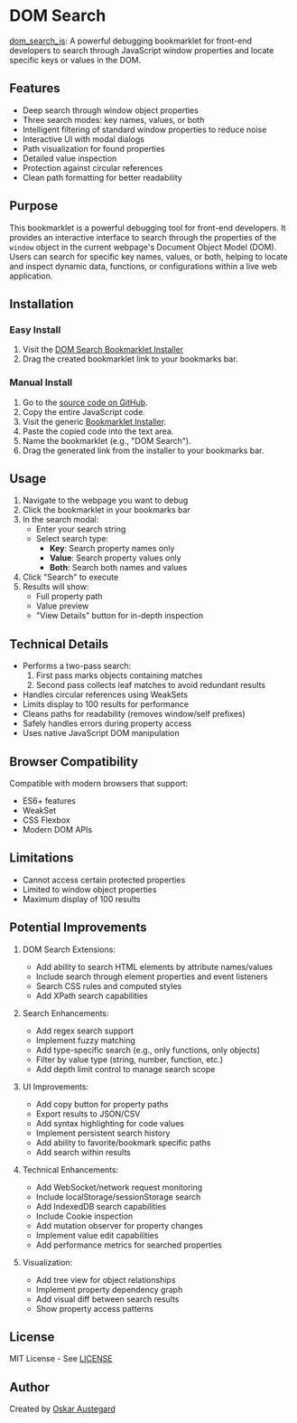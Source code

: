 # DOM Search

[dom_search_js](dom_search.js): A powerful debugging bookmarklet for front-end developers to search through JavaScript window properties and locate specific keys or values in the DOM.

## Features

- Deep search through window object properties
- Three search modes: key names, values, or both
- Intelligent filtering of standard window properties to reduce noise
- Interactive UI with modal dialogs
- Path visualization for found properties
- Detailed value inspection
- Protection against circular references
- Clean path formatting for better readability

## Purpose

This bookmarklet is a powerful debugging tool for front-end developers. It provides an interactive interface to search through the properties of the `window` object in the current webpage's Document Object Model (DOM). Users can search for specific key names, values, or both, helping to locate and inspect dynamic data, functions, or configurations within a live web application.

## Installation

### Easy Install
1. Visit the [DOM Search Bookmarklet Installer](https://austegard.com/web-utilities/bookmarklet-installer.html?bookmarklet=dom_search.js)
2. Drag the created bookmarklet link to your bookmarks bar.

### Manual Install
1. Go to the [source code on GitHub](https://raw.githubusercontent.com/oaustegard/bookmarklets/refs/heads/main/dom_search.js).
2. Copy the entire JavaScript code.
3. Visit the generic [Bookmarklet Installer](https://austegard.com/web-utilities/bookmarklet-installer.html).
4. Paste the copied code into the text area.
5. Name the bookmarklet (e.g., "DOM Search").
6. Drag the generated link from the installer to your bookmarks bar.

## Usage

1. Navigate to the webpage you want to debug
2. Click the bookmarklet in your bookmarks bar
3. In the search modal:
   - Enter your search string
   - Select search type:
     - **Key**: Search property names only
     - **Value**: Search property values only
     - **Both**: Search both names and values
4. Click "Search" to execute
5. Results will show:
   - Full property path
   - Value preview
   - "View Details" button for in-depth inspection

## Technical Details

- Performs a two-pass search:
  1. First pass marks objects containing matches
  2. Second pass collects leaf matches to avoid redundant results
- Handles circular references using WeakSets
- Limits display to 100 results for performance
- Cleans paths for readability (removes window/self prefixes)
- Safely handles errors during property access
- Uses native JavaScript DOM manipulation

## Browser Compatibility

Compatible with modern browsers that support:
- ES6+ features
- WeakSet
- CSS Flexbox
- Modern DOM APIs

## Limitations

- Cannot access certain protected properties
- Limited to window object properties
- Maximum display of 100 results

## Potential Improvements

1. DOM Search Extensions:
   - Add ability to search HTML elements by attribute names/values
   - Include search through element properties and event listeners
   - Search CSS rules and computed styles
   - Add XPath search capabilities

2. Search Enhancements:
   - Add regex search support
   - Implement fuzzy matching
   - Add type-specific search (e.g., only functions, only objects)
   - Filter by value type (string, number, function, etc.)
   - Add depth limit control to manage search scope

3. UI Improvements:
   - Add copy button for property paths
   - Export results to JSON/CSV
   - Add syntax highlighting for code values
   - Implement persistent search history
   - Add ability to favorite/bookmark specific paths
   - Add search within results

4. Technical Enhancements:
   - Add WebSocket/network request monitoring
   - Include localStorage/sessionStorage search
   - Add IndexedDB search capabilities
   - Include Cookie inspection
   - Add mutation observer for property changes
   - Implement value edit capabilities
   - Add performance metrics for searched properties

5. Visualization:
   - Add tree view for object relationships
   - Implement property dependency graph
   - Add visual diff between search results
   - Show property access patterns

## License

MIT License - See [LICENSE](https://github.com/oaustegard/bookmarklets/blob/main/LICENSE)

## Author

Created by [Oskar Austegard](https://austegard.com)
